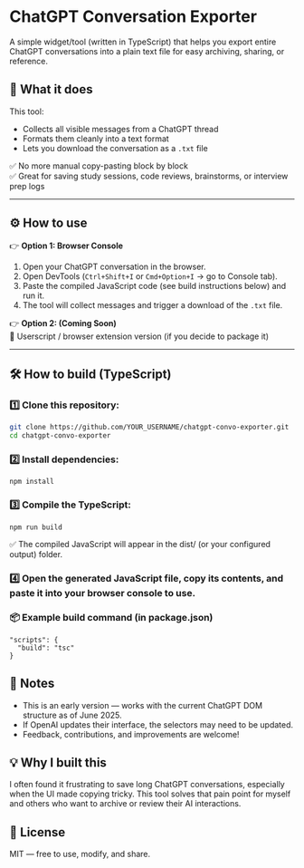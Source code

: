 # ChatGPT Conversation Exporter

A simple widget/tool (written in TypeScript) that helps you export entire ChatGPT conversations into a plain text file for easy archiving, sharing, or reference.

## 🚀 What it does

This tool:

- Collects all visible messages from a ChatGPT thread
- Formats them cleanly into a text format
- Lets you download the conversation as a `.txt` file

✅ No more manual copy-pasting block by block  
✅ Great for saving study sessions, code reviews, brainstorms, or interview prep logs

---

## ⚙️ How to use

👉 **Option 1: Browser Console**

1. Open your ChatGPT conversation in the browser.
2. Open DevTools (`Ctrl+Shift+I` or `Cmd+Option+I` → go to Console tab).
3. Paste the compiled JavaScript code (see build instructions below) and run it.
4. The tool will collect messages and trigger a download of the `.txt` file.

👉 **Option 2: (Coming Soon)**  
📌 Userscript / browser extension version (if you decide to package it)

---

## 🛠 How to build (TypeScript)

### 1️⃣ Clone this repository:

```bash
git clone https://github.com/YOUR_USERNAME/chatgpt-convo-exporter.git
cd chatgpt-convo-exporter
```

### 2️⃣ Install dependencies:

```
npm install
```

### 3️⃣ Compile the TypeScript:

```
npm run build
```

✅ The compiled JavaScript will appear in the dist/ (or your configured output) folder.

### 4️⃣ Open the generated JavaScript file, copy its contents, and paste it into your browser console to use.

### 📦 Example build command (in package.json)

```
"scripts": {
  "build": "tsc"
}
```

## 📝 Notes

- This is an early version — works with the current ChatGPT DOM structure as of June 2025.
- If OpenAI updates their interface, the selectors may need to be updated.
- Feedback, contributions, and improvements are welcome!

## 💡 Why I built this

I often found it frustrating to save long ChatGPT conversations, especially when the UI made copying tricky. This tool solves that pain point for myself and others who want to archive or review their AI interactions.

## 📄 License

MIT — free to use, modify, and share.
